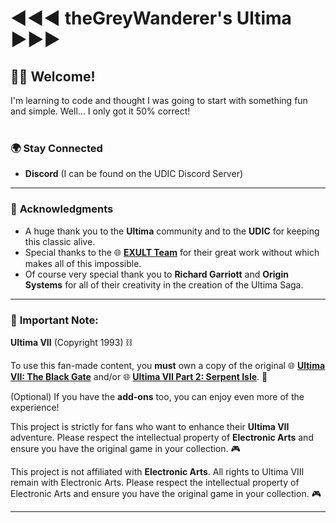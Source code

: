 #  ◄◄◄ theGreyWanderer's Ultima ►►► 

## 🧙‍♂️ Welcome!
I'm learning to code and thought I was going to start with something fun and simple. Well... I only got it 50% correct!
<br><br>
### 🌍 **Stay Connected**
- **Discord** (I can be found on the UDIC Discord Server)

---

### 📝 **Acknowledgments**
- A huge thank you to the **Ultima** community and to the **UDIC** for keeping this classic alive.
- Special thanks to the 🌐 [**EXULT Team**](https://github.com/exult) for their great work without which makes all of this impossible.
- Of course very special thank you to **Richard Garriott** and **Origin Systems** for all of their creativity in the creation of the Ultima Saga.

---

### 📜 **Important Note**:  
**Ultima VII** (Copyright 1993) ⛓️

To use this fan-made content, you **must** own a copy of the original 🌐 [**Ultima VII: The Black Gate**](https://www.gog.com/en/game/ultima_7_complete)
 and/or 🌐 [**Ultima VII Part 2: Serpent Isle**](https://www.gog.com/en/game/ultima_7_complete). 🏰

(Optional) If you have the **add-ons** too, you can enjoy even more of the experience!

This project is strictly for fans who want to enhance their **Ultima VII** adventure. Please respect the intellectual property of **Electronic Arts** and ensure you have the original game in your collection. 🎮

This project is not affiliated with **Electronic Arts**. All rights to Ultima VIII remain with Electronic Arts. Please respect the intellectual property of Electronic Arts and ensure you have the original game in your collection. 🎮

---
